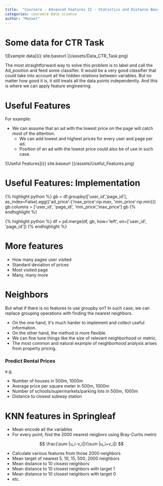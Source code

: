 ```yaml
---
title:  "Coursera - Advanced Features II - Statistics and Distance Based Features"
categories: coursera data_science
author: "Manuel"
---
```


# Some data for CTR Task
![Example data]({{ site.baseurl }}/assets/Data_CTR_Task.png)

The most straightforward way to solve this problem is to label and call the Ad_position and feed some classifier. It would be a very good classifier that could take into account all the hidden relations between variables.
But no matter how good it is, it still treats all the data points independently. And this is where we can apply feature engineering. 

# Useful Features 
For example:
- We can assume that an ad with the lowest price on the page will catch most of the attention. 
    - We can add lowest and highest prices for every user and page per ad.
    - Position of an ad with the lowest price could also be of use in such case. 

![Useful Features]({{ site.baseurl }}/assets/Useful_Features.png)

# Useful Features: Implementation

{% highlight python %}
gb = df.groupby(['user_id','page_id'], as_index=False).agg({'ad_price':{'max_price':np.max, 'min_price':np.min}})
gb.columns = ['user_id', 'page_id', 'min_price','max_price']
gb
{% endhighlight %}

{% highlight python %}
df = pd.merge(df, gb, how='left', on=['user_id', 'page_id'])
{% endhighlight %}

# More features
- How many pages user visited
- Standard deviation of prices
- Most visited page
- Many, many more

# Neighbors
But what if there is no features to use groupby on? In such case, we can replace grouping operations with finding the nearest neighbors.
- On the one hand, it's much harder to implement and collect useful information.
- On the other hand, the method is more flexible.
- We can fine tune things like the size of relevant neighborhood or metric.
- The most common and natural example of neighborhood analysis arises from property pricing. 

### Predict Rental Prices
e.g.
- Number of houses in 500m, 1000m
- Average price per square meter in 500m, 1000m
- Number of schools/supermarkets/parking lots in 500m, 1000m
- Distance to closest subway station

# KNN features in Springleaf
- Mean encode all the variables
- For every point, find the 2000 nearest neigbors using Bray-Curtis metric

$$
\frac{\sum |u_i-v_i|}{\sum |u_i+v_i|}
$$

- Calculate various features from those 2000 neighbors
- Mean target of nearest 5, 10, 15, 500, 2000 neighbors
- Mean distance to 10 closest neighbors
- Mean distance to 10 closest neighbors with target 1
- Mean distance to 10 closest neighbors with target 0
- etc.